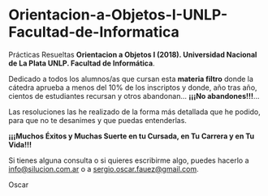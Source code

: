 # Orientacion-a-Objetos-I-UNLP-Facultad-de-Informatica
Prácticas Resueltas **Orientacion a Objetos I (2018). Universidad Nacional de La Plata UNLP. Facultad de Informática**.

Dedicado a todos los alumnos/as que cursan esta **materia filtro** donde la cátedra aprueba a menos del 10% de los inscriptos y donde, año tras año, cientos de estudiantes recursan y otros abandonan... **¡¡¡No abandones!!!**...

Las resoluciones las he realizado de la forma más detallada que he podido, para que no te desanimes y que puedas entenderlas.

**¡¡¡Muchos Éxitos y Muchas Suerte en tu Cursada, en Tu Carrera y en Tu Vida!!!**

Si tienes alguna consulta o si quieres escribirme algo, puedes hacerlo a info@silucion.com.ar o a sergio.oscar.fauez@gmail.com.

Oscar

